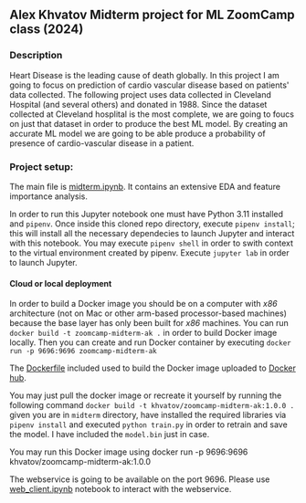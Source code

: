 ## Alex Khvatov Midterm project for ML ZoomCamp class (2024)

### Description

Heart Disease is the leading cause of death globally. In this project I am going to focus on prediction of cardio vascular disease based on patients' data collected. The following project uses data collected in Cleveland Hospital (and several others) and donated in 1988. Since the dataset collected at Cleveland hosplital is the most complete, we are going to foucs on just that dataset in order to produce the best ML model.
By creating an accurate ML model we are going to be able produce a probability of presence of cardio-vascular disease in a patient.


### Project setup:

The main file is [midterm.ipynb](midterm.ipynb). It contains an extensive EDA and feature importance analysis.

In order to run this Jupyter notebook one must have Python 3.11 installed and `pipenv`. 
Once inside this cloned repo directory, execute `pipenv install`; this will install all the necessary dependecies to launch Jupyter and interact with this notebook. You may execute `pipenv shell` in order to swith context to the virtual environment created by pipenv. Execute `jupyter lab` in order to launch Jupyter.


#### Cloud or local deployment
In order to build a Docker image you should be on a computer with _x86_ architecture (not on Mac or other arm-based processor-based machines) because the base layer has only been built for _x86_ machines. You can run `docker build -t zoomcamp-midterm-ak .` in order to build Docker image locally. Then you can create and run Docker container by executing `docker run -p 9696:9696 zoomcamp-midterm-ak`

The [Dockerfile](Dockerfile) included used to build the Docker image uploaded to [Docker hub](https://hub.docker.com/repository/docker/khvatov/zoomcamp-midterm-ak).

You may just pull the docker image or recreate it yourself by running the following command `docker build -t khvatov/zoomcamp-midterm-ak:1.0.0 .` given you are in `midterm` directory, have installed the required libraries via `pipenv install` and executed `python train.py` in order to retrain and save the model. I have included the `model.bin` just in case.

You may run this Docker image using docker run -p 9696:9696 khvatov/zoomcamp-midterm-ak:1.0.0

The webservice is going to be available on the port 9696. Please use [web_client.ipynb](web_client.ipynb) notebook to interact with the webservice.

